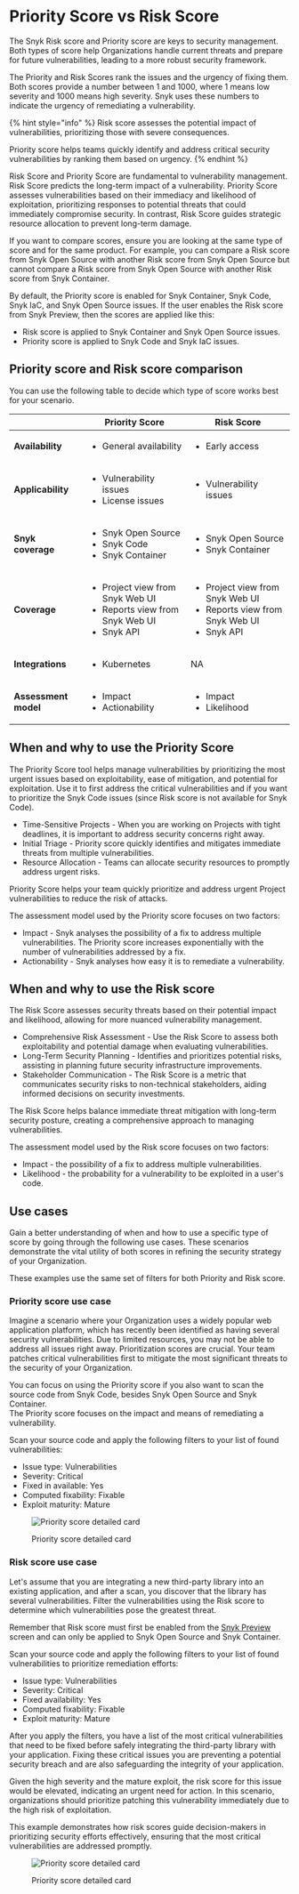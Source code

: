 # Priority Score vs Risk Score

The Snyk Risk score and Priority score are keys to security management. Both types of score help Organizations handle current threats and prepare for future vulnerabilities, leading to a more robust security framework.

The Priority and Risk Scores rank the issues and the urgency of fixing them. Both scores provide a number between 1 and 1000, where 1 means low severity and 1000 means high severity. Snyk uses these numbers to indicate the urgency of remediating a vulnerability.

{% hint style="info" %}
Risk score assesses the potential impact of vulnerabilities, prioritizing those with severe consequences.&#x20;

Priority score helps teams quickly identify and address critical security vulnerabilities by ranking them based on urgency.&#x20;
{% endhint %}

Risk Score and Priority Score are fundamental to vulnerability management. Risk Score predicts the long-term impact of a vulnerability. Priority Score assesses vulnerabilities based on their immediacy and likelihood of exploitation, prioritizing responses to potential threats that could immediately compromise security. In contrast, Risk Score guides strategic resource allocation to prevent long-term damage.

If you want to compare scores, ensure you are looking at the same type of score and for the same product. For example, you can compare a Risk score from Snyk Open Source with another Risk score from Snyk Open Source but cannot compare a Risk score from Snyk Open Source with another Risk score from Snyk Container.

By default, the Priority score is enabled for Snyk Container, Snyk Code, Snyk IaC, and Snyk Open Source issues. If the user enables the Risk score from Snyk Preview, then the scores are applied like this:

* Risk score is applied to Snyk Container and Snyk Open Source issues.
* Priority score is applied to Snyk Code and Snyk IaC issues.

## Priority score and Risk score comparison

You can use the following table to decide which type of score works best for your scenario.

|                      | Priority Score                                                                                         | Risk Score                                                                                              |
| -------------------- | ------------------------------------------------------------------------------------------------------ | ------------------------------------------------------------------------------------------------------- |
| **Availability**     | <ul><li>General availability</li></ul>                                                                 | <ul><li>Early access</li></ul>                                                                          |
| **Applicability**    | <ul><li>Vulnerability issues</li><li>License issues</li></ul>                                          | <ul><li>Vulnerability issues</li></ul>                                                                  |
| **Snyk coverage**    | <ul><li>Snyk Open Source</li><li>Snyk Code</li><li>Snyk Container</li></ul>                            | <ul><li>Snyk Open Source </li><li>Snyk Container</li></ul>                                              |
| **Coverage**         | <ul><li>Project view from Snyk Web UI</li><li>Reports view from Snyk Web UI</li><li>Snyk API</li></ul> | <ul><li>Project view from Snyk Web UI </li><li>Reports view from Snyk Web UI</li><li>Snyk API</li></ul> |
| **Integrations**     | <ul><li>Kubernetes</li></ul>                                                                           | NA                                                                                                      |
| **Assessment model** | <ul><li>Impact</li><li>Actionability</li></ul>                                                         | <ul><li>Impact</li><li>Likelihood</li></ul><p></p>                                                      |

## When and why to use the Priority Score

The Priority Score tool helps manage vulnerabilities by prioritizing the most urgent issues based on exploitability, ease of mitigation, and potential for exploitation. Use it to first address the critical vulnerabilities and if you want to prioritize the Snyk Code issues (since Risk score is not available for Snyk Code).

* Time-Sensitive Projects - When you are working on Projects with tight deadlines, it is important to address security concerns right away.&#x20;
* Initial Triage - Priority score quickly identifies and mitigates immediate threats from multiple vulnerabilities.
* Resource Allocation - Teams can allocate security resources to promptly address urgent risks.

Priority Score helps your team quickly prioritize and address urgent Project vulnerabilities to reduce the risk of attacks.

The assessment model used by the Priority score focuses on two factors:

* Impact - Snyk analyses the possibility of a fix to address multiple vulnerabilities. The Priority score increases exponentially with the number of vulnerabilities addressed by a fix.
* Actionability - Snyk analyses how easy it is to remediate a vulnerability.&#x20;

## When and why to use the Risk score

The Risk Score assesses security threats based on their potential impact and likelihood, allowing for more nuanced vulnerability management.

* Comprehensive Risk Assessment - Use the Risk Score to assess both exploitability and potential damage when evaluating vulnerabilities.
* Long-Term Security Planning - Identifies and prioritizes potential risks, assisting in planning future security infrastructure improvements.
* Stakeholder Communication - The Risk Score is a metric that communicates security risks to non-technical stakeholders, aiding informed decisions on security investments.

The Risk Score helps balance immediate threat mitigation with long-term security posture, creating a comprehensive approach to managing vulnerabilities.

The assessment model used by the Risk score focuses on two factors:

* Impact - the possibility of a fix to address multiple vulnerabilities.
* Likelihood - the probability for a vulnerability to be exploited in a user's code.

## Use cases

Gain a better understanding of when and how to use a specific type of score by going through the following use cases. These scenarios demonstrate the vital utility of both scores in refining the security strategy of your Organization.

These examples use the same set of filters for both Priority and Risk score.

### Priority score use case

Imagine a scenario where your Organization uses a widely popular web application platform, which has recently been identified as having several security vulnerabilities. Due to limited resources, you may not be able to address all issues right away. Prioritization scores are crucial. Your team patches critical vulnerabilities first to mitigate the most significant threats to the security of your Organization.

You can focus on using the Priority score if you also want to scan the source code from Snyk Code, besides Snyk Open Source and Snyk Container.\
The Priority score focuses on the impact and means of remediating a vulnerability.&#x20;

Scan your source code and apply the following filters to your list of found vulnerabilities:

* Issue type: Vulnerabilities
* Severity: Critical
* Fixed in available: Yes
* Computed fixability: Fixable
* Exploit maturity: Mature

<figure><img src="../../.gitbook/assets/Priority score.png" alt="Priority score detailed card"><figcaption><p>Priority score detailed card</p></figcaption></figure>

### Risk score use case

Let's assume that you are integrating a new third-party library into an existing application, and after a scan, you discover that the library has several vulnerabilities. Filter the vulnerabilities using the Risk score to determine which vulnerabilities pose the greatest threat.&#x20;

Remember that Risk score must first be enabled from the [Snyk Preview](../../snyk-platform-administration/snyk-preview.md) screen and can only be applied to Snyk Open Source and Snyk Container.

Scan your source code and apply the following filters to your list of found vulnerabilities to prioritize remediation efforts:

* Issue type: Vulnerabilities
* Severity: Critical
* Fixed availability: Yes
* Computed fixability: Fixable
* Exploit maturity: Mature

After you apply the filters, you have a list of the most critical vulnerabilities that need to be fixed before safely integrating the third-party library with your application. Fixing these critical issues you are preventing a potential security breach and are also safeguarding the integrity of your application.&#x20;

Given the high severity and the mature exploit, the risk score for this issue would be elevated, indicating an urgent need for action. In this scenario, organizations should prioritize patching this vulnerability immediately due to the high risk of exploitation.

This example demonstrates how risk scores guide decision-makers in prioritizing security efforts effectively, ensuring that the most critical vulnerabilities are addressed promptly.

<figure><img src="../../.gitbook/assets/Risk score.png" alt="Priority score detailed card"><figcaption><p>Priority score detailed card</p></figcaption></figure>
